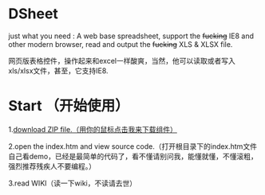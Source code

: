 # DSheet
just what you need : A web base spreadsheet, support the ~~fucking~~ IE8 and other modern browser, read and output the ~~fucking~~ XLS & XLSX file.<br>

网页版表格控件，操作起来和excel一样酸爽，当然，他可以读取或者写入xls/xlsx文件，甚至，它支持IE8.

# Start （开始使用）

1.[download ZIP file.（用你的鼠标点击我来下载组件）](https://github.com/dingjibang/DSheet/archive/master.zip)

2.open the index.htm and view source code.（打开根目录下的index.htm文件自己看demo，已经是最简单的代码了，看不懂请别问我，能懂就懂，不懂滚粗，强烈推荐残疾人不要编程。）

3.read WIKI（读一下wiki，不读请去世）
